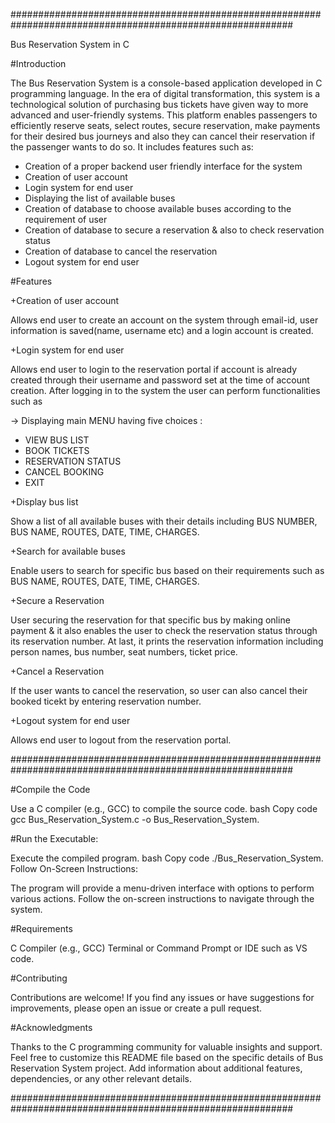 ###########################################################################################################

Bus Reservation System in C

#Introduction

The Bus Reservation System is a console-based application developed in C programming language. In the era of digital transformation, this system is a technological solution of purchasing bus tickets have given way to more advanced and user-friendly systems. This platform enables passengers to efficiently reserve seats, select routes, secure reservation, make payments for their desired bus journeys and also they can cancel their reservation if the passenger wants to do so. It includes features such as:

* Creation of a proper backend user friendly interface for the system
* Creation of user account
* Login system for end user
* Displaying the list of available buses
* Creation of database to choose available buses according to the requirement of user
* Creation of database to secure a reservation & also to check reservation status
* Creation of database to cancel the reservation
* Logout system for end user

#Features

+Creation of user account

Allows end user to create an account on the system through email-id, user information is saved(name, username etc) and a login account is created.

+Login system for end user

Allows end user to login to the reservation portal if account is already created through their username and password set at the time of account creation. After logging in to the system the user can perform functionalities such as

-> Displaying main MENU having five choices :

* VIEW BUS LIST
* BOOK TICKETS
* RESERVATION STATUS
* CANCEL BOOKING
* EXIT

+Display bus list

Show a list of all available buses with their details including BUS NUMBER, BUS NAME, ROUTES, DATE, TIME, CHARGES.

+Search for available buses

Enable users to search for specific bus based on their requirements such as BUS NAME, ROUTES, DATE, TIME, CHARGES.

+Secure a Reservation

User securing the reservation for that specific bus by making online payment & it also enables the user to check the reservation status through its reservation number. At last, it prints the reservation information including person names, bus number, seat numbers, ticket price.

+Cancel a Reservation

If the user wants to cancel the reservation, so user can also cancel their booked ticekt by entering reservation number.

+Logout system for end user

Allows end user to logout from the reservation portal.

###########################################################################################################

#Compile the Code

Use a C compiler (e.g., GCC) to compile the source code. bash Copy code gcc Bus_Reservation_System.c -o Bus_Reservation_System.

#Run the Executable:

Execute the compiled program. bash Copy code ./Bus_Reservation_System. Follow On-Screen Instructions:

The program will provide a menu-driven interface with options to perform various actions. Follow the on-screen instructions to navigate through the system.

#Requirements

C Compiler (e.g., GCC) Terminal or Command Prompt or IDE such as VS code.

#Contributing

Contributions are welcome! If you find any issues or have suggestions for improvements, please open an issue or create a pull request.

#Acknowledgments

Thanks to the C programming community for valuable insights and support. Feel free to customize this README file based on the specific details of Bus Reservation System project. Add information about additional features, dependencies, or any other relevant details.

###########################################################################################################
 

